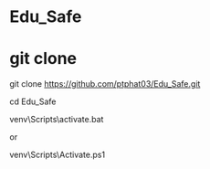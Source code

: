 # Edu_Safe

# git clone
git clone https://github.com/ptphat03/Edu_Safe.git

cd Edu_Safe

venv\Scripts\activate.bat

or

venv\Scripts\Activate.ps1

